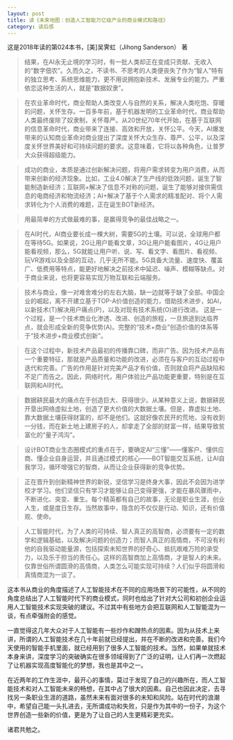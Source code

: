 ```yaml
---
layout: post
title: 读《未来地图：创造人工智能万亿级产业的商业模式和路径》
category: 读后感
---
```

这是2018年读的第024本书，[美]吴霁虹（Jihong Sanderson） 著

>结果，在AI永无止境的学习时，有一批人类却正在变成只贡献、无收入的“数字佃农”。久而久之，不读书、不思考的人类便丧失了作为“智人”特有的独立思考、系统思维能力，更不用说拥抱新技术、发展专业的能力。严重依恋这种生活的人，就是“数据奴隶”。

>在农业革命时代，商业帮助人类改变人与自然的关系，解决人类吃饱、穿暖的问题，关怀生存。一百多年前，基于机器发明的工业革命时代，商业帮助人类最终废除了奴隶制，关怀尊严。从20世纪70年代开始，在基于互联网的信息革命时代，商业带来了连接、高效和开放，关怀公平。今天，AI爆发带来的认知商业革命对商业提出了深度关怀大众生存、尊严、公平，以及深度关怀世界美好和可持续问题的要求。这意味着，它将以各种角色，让普罗大众获得超级能力。

>成功的商业，本质是通过创新解决问题，将用户需求转变为用户消费，从而带来创新的经济现象。比如，工业4.0解决了生产线的低效问题，诞生了智能制造新经济；互联网+解决了信息不对称的问题，诞生了能够对接供需信息的电商经济和物流经济；AI+解决了基于个人需求的精准配对、将个人需求转化为个人消费的难题，正在诞生BOT新经济。

>用最简单的方式做最难的事，是赢得竞争的最佳战略之一。

>在AI时代，AI商业要长成一棵大树，需要5G的土壤。可以说，全球用户都在等待5G。如果说，2G让用户能看文章，3G让用户能看图片，4G让用户能看视频，那么，5G就能让用户听、说、写、看文字、看图片、看视频、玩VR游戏以及全部的互动，几乎无所不能。5G具备大流量、速度快、覆盖广、低费用等特点，能更好地解决之前技术中延迟、噪声、模糊等缺点。对于商业来说，也将更容易实现万物互联和云端服务。

>技术与商业，像一对难舍难分的左右大脑，缺一边就等于缺了全部。中国企业的崛起，离不开建立基于TOP-A价值创造的能力，借助技术进步，如AI，以新技术(T)解决用户痛点(P)，以及对现有技术系统(O)进行改进。
这是一个过程，是一个技术商业化渗透、改进、创造的旅程，一旦旅途到达临界点，就会形成全新的竞争优势(A)。完整的“技术+商业”创造价值的体系等于“技术进步+商业模式创新”。

>在这个过程中，新技术产品最初的传播靠口碑，而非广告。因为技术产品有一个重要特征，那就是产品质量和功能的改进，必须在与客户的互动过程中迭代和完善。广告的作用是针对完美产品才有价值，否则就会将产品缺陷和不足广而告之。因此，网络时代，用户体验比产品功能更重要，特别是在互联网和AI时代。

>数据耕民最大的痛点在于创造巨大、获得很少。从某种意义上说，数据耕民开垦出网络虚拟土地，创造了更大价值的大数据土壤。但是，靠虚拟土地、靠大数据土壤获得财富的，却不是他们。这就好像农民开的荒地，没有收到一分钱，而在新土地上建房子的人，却拿走了全部的财富一样，结果导致贫富化的“量子鸿沟”。

>设计BOT商业生态圈模式的重点在于，要确定AI“三懂”——懂客户、懂供应商、懂企业自身运营，并且通过模式的核心——BOT智能交互系统，让AI自我学习，循环增强它的智商，从而让企业获得新的竞争优势。

>正在晋升到创新精神世界的新锐，坚信学习是终身大事，因此不会因为进学校才学习。他们坚信只有学习才能够让自己变得更强，才能在暴风骤雨中，不断进化、突变、重生。每个精英都有自己的故事，无论是职业生涯，创业人生，或是度日生存。当然故事中，隐含的不仅仅是行动、知识，还有价值观、使命。

>人工智能时代，为了人类的可持续、智人真正的高智商，必须要有一定的数学和逻辑基础，以及解决问题的创造力；而智人真正的高情商，不可没有利他的自我驱动能量源，包括探索未知世界的好奇心、抵抗艰难万险的承受力，以及乐于担当的责任心。这样的高智商加上高情商，才是智人的未来。仅靠世俗所谓圆滑的高情商，人类怎么可能实现可持续？人们似乎将圆滑和真情商混为一谈了。

这本书从商业的角度描述了人工智能技术在不同的应用场景下的可能性，从不同的角度总结出了人工智能时代下的商业模式，同时也给出了针对大公司和初创企业运用人工智能技术实现突破的建议。不过其中有些地方会把互联网和人工智能混为一谈，有点牵强附会的感觉。

一直觉得这几年大众对于人工智能有一些炒作和蹭热点的因素。因为从技术上来讲，所谓的人工智能技术在几十年前就已经提出，并在不断的改进和完善。我们今天使用的智能手机里面，就已经用到了很多人工智能的技术。当然，如果单就技术本身来讲，深度学习的突破确实在很多领域得到了广泛的证明，让人们再一次燃起了让机器实现高度智能化的梦想，我也是其中之一。

在近两年的工作生涯中，最开心的事情，莫过于发现了自己的兴趣所在，而人工智能技术和对人工智能未来的畅想，在其中占了很大的因素。自己也因此决定，去寻找另一条职业生涯的道路，虽然未来有面对很多的未知和风险。站在时代的浪潮中，希望自己能一头扎进去，无所谓成功和失败，只是作为其中的一份子，为这个世界创造一些新的价值，更是为了让自己的人生更精彩更充实。

诸君共勉之。
